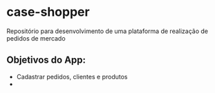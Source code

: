 # case-shopper
Repositório para desenvolvimento de uma plataforma de realização de pedidos de mercado

## Objetivos do App:
- Cadastrar pedidos, clientes e produtos
-  
